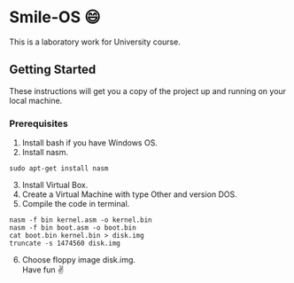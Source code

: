 # Smile-OS :smile:
This is a laboratory work for University course.
## Getting Started
These instructions will get you a copy of the project up and running on your local machine.
### Prerequisites
1. Install bash if you have Windows OS.
2. Install nasm.
```
sudo apt-get install nasm
```
3. Install Virtual Box.
4. Create a Virtual Machine with type Other and version DOS.
5. Compile the code in terminal.
```
nasm -f bin kernel.asm -o kernel.bin
nasm -f bin boot.asm -o boot.bin
cat boot.bin kernel.bin > disk.img
truncate -s 1474560 disk.img
```
6. Choose floppy image disk.img.
<br/>Have fun :v:

